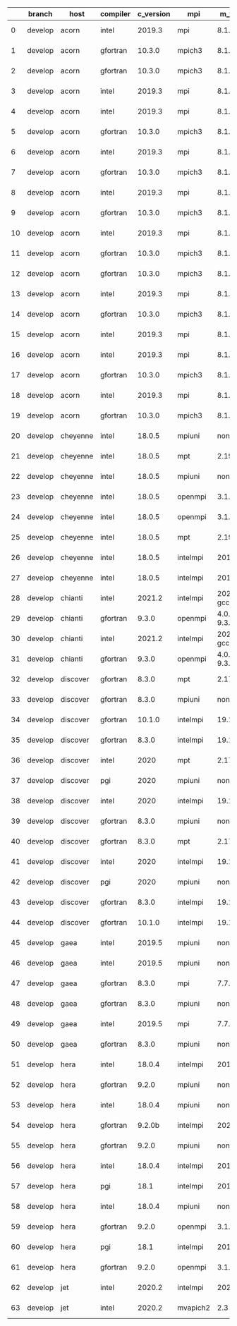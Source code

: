|    | branch   | host     | compiler   | c_version   | mpi      | m_version          | o_g   | os     | build   | u_pass   | u_fail   | s_pass   | s_fail   | e_pass   | e_fail   | nuopc_pass   | nuopc_fail   | artifacts_hash                                                                                                  | modified                   |
|----|----------|----------|------------|-------------|----------|--------------------|-------|--------|---------|----------|----------|----------|----------|----------|----------|--------------|--------------|-----------------------------------------------------------------------------------------------------------------|----------------------------|
|  0 | develop  | acorn    | intel      | 2019.3      | mpi      | 8.1.7              | g     | Linux  | Fail    |          |          |          |          |          |          | 50           | 0            | [artifacts](https://github.com/esmf-org/esmf-test-artifacts-new/tree/None/)                                     | 2022-03-08 16:18:44.599133 |
|  1 | develop  | acorn    | gfortran   | 10.3.0      | mpich3   | 8.1.7              | O     | Linux  | Fail    |          |          |          |          |          |          | 50           | 0            | [artifacts](https://github.com/esmf-org/esmf-test-artifacts-new/tree/None/)                                     | 2022-03-08 16:18:44.599222 |
|  2 | develop  | acorn    | gfortran   | 10.3.0      | mpich3   | 8.1.7              | g     | Linux  | Fail    |          |          |          |          |          |          | 50           | 0            | [artifacts](https://github.com/esmf-org/esmf-test-artifacts-new/tree/None/)                                     | 2022-03-08 16:18:44.599257 |
|  3 | develop  | acorn    | intel      | 2019.3      | mpi      | 8.1.7              | O     | Linux  | Fail    |          |          |          |          |          |          | 50           | 0            | [artifacts](https://github.com/esmf-org/esmf-test-artifacts-new/tree/None/)                                     | 2022-03-08 16:18:44.599288 |
|  4 | develop  | acorn    | intel      | 2019.3      | mpi      | 8.1.7              | g     | Linux  | Fail    |          |          |          |          |          |          | 50           | 0            | [artifacts](https://github.com/esmf-org/esmf-test-artifacts-new/tree/None/)                                     | 2022-03-08 16:20:54.332374 |
|  5 | develop  | acorn    | gfortran   | 10.3.0      | mpich3   | 8.1.7              | g     | Linux  | Fail    |          |          |          |          |          |          | 50           | 0            | [artifacts](https://github.com/esmf-org/esmf-test-artifacts-new/tree/None/)                                     | 2022-03-08 16:20:54.332435 |
|  6 | develop  | acorn    | intel      | 2019.3      | mpi      | 8.1.7              | O     | Linux  | Fail    |          |          |          |          |          |          | 50           | 0            | [artifacts](https://github.com/esmf-org/esmf-test-artifacts-new/tree/None/)                                     | 2022-03-08 16:20:54.332464 |
|  7 | develop  | acorn    | gfortran   | 10.3.0      | mpich3   | 8.1.7              | O     | Linux  | Fail    |          |          |          |          |          |          | 50           | 0            | [artifacts](https://github.com/esmf-org/esmf-test-artifacts-new/tree/None/)                                     | 2022-03-08 16:20:54.332491 |
|  8 | develop  | acorn    | intel      | 2019.3      | mpi      | 8.1.7              | g     | Linux  | Fail    |          |          |          |          |          |          | 50           | 0            | [artifacts](https://github.com/esmf-org/esmf-test-artifacts-new/tree/None/)                                     | 2022-03-08 16:21:29.622214 |
|  9 | develop  | acorn    | gfortran   | 10.3.0      | mpich3   | 8.1.7              | g     | Linux  | Fail    |          |          |          |          |          |          | 50           | 0            | [artifacts](https://github.com/esmf-org/esmf-test-artifacts-new/tree/None/)                                     | 2022-03-08 16:21:29.622285 |
| 10 | develop  | acorn    | intel      | 2019.3      | mpi      | 8.1.7              | O     | Linux  | Fail    |          |          |          |          |          |          | 50           | 0            | [artifacts](https://github.com/esmf-org/esmf-test-artifacts-new/tree/None/)                                     | 2022-03-08 16:21:29.622318 |
| 11 | develop  | acorn    | gfortran   | 10.3.0      | mpich3   | 8.1.7              | O     | Linux  | Fail    |          |          |          |          |          |          | 50           | 0            | [artifacts](https://github.com/esmf-org/esmf-test-artifacts-new/tree/None/)                                     | 2022-03-08 16:21:29.622349 |
| 12 | develop  | acorn    | gfortran   | 10.3.0      | mpich3   | 8.1.7              | O     | Linux  | Fail    |          |          |          |          |          |          | 50           | 0            | [artifacts](https://github.com/esmf-org/esmf-test-artifacts-new/tree/None/)                                     | 2022-03-08 16:22:08.079459 |
| 13 | develop  | acorn    | intel      | 2019.3      | mpi      | 8.1.7              | g     | Linux  | Fail    |          |          |          |          |          |          | 50           | 0            | [artifacts](https://github.com/esmf-org/esmf-test-artifacts-new/tree/None/)                                     | 2022-03-08 16:22:08.079531 |
| 14 | develop  | acorn    | gfortran   | 10.3.0      | mpich3   | 8.1.7              | g     | Linux  | Fail    |          |          |          |          |          |          | 50           | 0            | [artifacts](https://github.com/esmf-org/esmf-test-artifacts-new/tree/None/)                                     | 2022-03-08 16:22:08.079564 |
| 15 | develop  | acorn    | intel      | 2019.3      | mpi      | 8.1.7              | O     | Linux  | Fail    |          |          |          |          |          |          | 50           | 0            | [artifacts](https://github.com/esmf-org/esmf-test-artifacts-new/tree/None/)                                     | 2022-03-08 16:22:08.079594 |
| 16 | develop  | acorn    | intel      | 2019.3      | mpi      | 8.1.7              | O     | Linux  | Fail    | 13685    | 0        | 49       | 0        | 80       | 0        | 50           | 0            | [artifacts](https://github.com/esmf-org/esmf-test-artifacts-new/tree/37d001e59f489246e87e4adde8109d783708e90c/) | 2022-03-08 16:57:35.808764 |
| 17 | develop  | acorn    | gfortran   | 10.3.0      | mpich3   | 8.1.7              | O     | Linux  | Fail    | 13685    | 0        | 49       | 0        | 80       | 0        | 50           | 0            | [artifacts](https://github.com/esmf-org/esmf-test-artifacts-new/tree/78f1afd5ffa13e304e99795c1cb3121fb492568a/) | 2022-03-08 16:57:35.808782 |
| 18 | develop  | acorn    | intel      | 2019.3      | mpi      | 8.1.7              | g     | Linux  | Fail    | 13685    | 0        | 49       | 0        | 80       | 0        | 50           | 0            | [artifacts](https://github.com/esmf-org/esmf-test-artifacts-new/tree/159fcf9b83c64b2ca9144b5610dbcb5419e6885e/) | 2022-03-08 16:57:35.808785 |
| 19 | develop  | acorn    | gfortran   | 10.3.0      | mpich3   | 8.1.7              | g     | Linux  | Fail    | 13685    | 0        | 49       | 0        | 80       | 0        | 50           | 0            | [artifacts](https://github.com/esmf-org/esmf-test-artifacts-new/tree/7129810731714dfd62e3a2050af51efedf723c37/) | 2022-03-08 16:57:35.808787 |
| 20 | develop  | cheyenne | intel      | 18.0.5      | mpiuni   | none               | g     | Linux  | Fail    | 12158    | 0        | 8        | 0        | 43       | 0        | 0            | 50           | [artifacts](https://github.com/esmf-org/esmf-test-artifacts-new/tree/1d7990bae5546f0aa6bc054d966f3879f8dc4ee9/) | 2022-03-08 16:57:37.528468 |
| 21 | develop  | cheyenne | intel      | 18.0.5      | mpt      | 2.19               | g     | Linux  | Fail    | 13685    | 0        | 49       | 0        | 80       | 0        | 50           | 0            | [artifacts](https://github.com/esmf-org/esmf-test-artifacts-new/tree/85960f541739cef67d170118f3f7414e07f36569/) | 2022-03-08 16:57:37.528481 |
| 22 | develop  | cheyenne | intel      | 18.0.5      | mpiuni   | none               | O     | Linux  | Fail    | 12158    | 0        | 8        | 0        | 43       | 0        | 0            | 50           | [artifacts](https://github.com/esmf-org/esmf-test-artifacts-new/tree/dce37d167c6e7fff74357fe224cc6bd37e36c5e1/) | 2022-03-08 16:57:37.528484 |
| 23 | develop  | cheyenne | intel      | 18.0.5      | openmpi  | 3.1.4              | g     | Linux  | Fail    | 13685    | 0        | 49       | 0        | 80       | 0        | 50           | 0            | [artifacts](https://github.com/esmf-org/esmf-test-artifacts-new/tree/7bfbb5cd93809082db8f5f8cdd9d89dd705cc6d9/) | 2022-03-08 16:57:37.528486 |
| 24 | develop  | cheyenne | intel      | 18.0.5      | openmpi  | 3.1.4              | O     | Linux  | Fail    | 13685    | 0        | 49       | 0        | 80       | 0        | 50           | 0            | [artifacts](https://github.com/esmf-org/esmf-test-artifacts-new/tree/7f234936b49d1cee5bea83d20cb89e1733e7f5bf/) | 2022-03-08 16:57:37.528488 |
| 25 | develop  | cheyenne | intel      | 18.0.5      | mpt      | 2.19               | O     | Linux  | Fail    | 13685    | 0        | 49       | 0        | 80       | 0        | 50           | 0            | [artifacts](https://github.com/esmf-org/esmf-test-artifacts-new/tree/9d37a0b49e6617da09fe5262c334aae0f59410d7/) | 2022-03-08 16:57:37.528490 |
| 26 | develop  | cheyenne | intel      | 18.0.5      | intelmpi | 2018.4.274         | g     | Linux  | Fail    | 13685    | 0        | 49       | 0        | 80       | 0        | 50           | 0            | [artifacts](https://github.com/esmf-org/esmf-test-artifacts-new/tree/b41ad1ba6bdb8bf24751b1260e7563d4cad8ab76/) | 2022-03-08 16:57:37.528492 |
| 27 | develop  | cheyenne | intel      | 18.0.5      | intelmpi | 2018.4.274         | O     | Linux  | Fail    | 13685    | 0        | 49       | 0        | 80       | 0        | 50           | 0            | [artifacts](https://github.com/esmf-org/esmf-test-artifacts-new/tree/dea8c8633acce12a8e87190885df327ff5537c69/) | 2022-03-08 16:57:37.528494 |
| 28 | develop  | chianti  | intel      | 2021.2      | intelmpi | 2021.2.0-gcc-9.3.0 | g     | Linux  | Fail    | 13685    | 0        | 49       | 0        | 80       | 0        | 44           | 6            | [artifacts](https://github.com/esmf-org/esmf-test-artifacts-new/tree/91ba61b77840d3208e38eac0886ece2d869085fe/) | 2022-03-08 16:57:38.669392 |
| 29 | develop  | chianti  | gfortran   | 9.3.0       | openmpi  | 4.0.5-gcc-9.3.0    | O     | Linux  | Fail    | 13685    | 0        | 49       | 0        | 80       | 0        | 44           | 6            | [artifacts](https://github.com/esmf-org/esmf-test-artifacts-new/tree/3b43c0526717283451d4cfcf087c079315fddb71/) | 2022-03-08 16:57:38.669405 |
| 30 | develop  | chianti  | intel      | 2021.2      | intelmpi | 2021.2.0-gcc-9.3.0 | O     | Linux  | Fail    | 13685    | 0        | 49       | 0        | 80       | 0        | 44           | 6            | [artifacts](https://github.com/esmf-org/esmf-test-artifacts-new/tree/0210c4de5e0232ba707db12c5e9dad15ccc5be9a/) | 2022-03-08 16:57:38.669409 |
| 31 | develop  | chianti  | gfortran   | 9.3.0       | openmpi  | 4.0.5-gcc-9.3.0    | g     | Linux  | Fail    | 13685    | 0        | 49       | 0        | 80       | 0        | 44           | 6            | [artifacts](https://github.com/esmf-org/esmf-test-artifacts-new/tree/adcdf6173e0125911683f4b4202d1c3245ef5c32/) | 2022-03-08 16:57:38.669411 |
| 32 | develop  | discover | gfortran   | 8.3.0       | mpt      | 2.17               | O     | Linux  | Fail    | 13685    | 0        | 49       | 0        | 80       | 0        | 46           | 4            | [artifacts](https://github.com/esmf-org/esmf-test-artifacts-new/tree/1dfd214a0de3a8367de2937e378f3c8dbf5aa5cf/) | 2022-03-08 16:57:41.945343 |
| 33 | develop  | discover | gfortran   | 8.3.0       | mpiuni   | none               | g     | Linux  | Fail    | 12158    | 0        | 8        | 0        | 43       | 0        | 0            | 50           | [artifacts](https://github.com/esmf-org/esmf-test-artifacts-new/tree/e77245bf8dfef50b82203edf3671e94342557054/) | 2022-03-08 16:57:41.945357 |
| 34 | develop  | discover | gfortran   | 10.1.0      | intelmpi | 19.1.3.304         | g     | Linux  | Fail    | 13670    | 15       | 49       | 0        | 80       | 0        | 50           | 0            | [artifacts](https://github.com/esmf-org/esmf-test-artifacts-new/tree/ea2d95cb736feab8bde1cffe70922f2db07fc08c/) | 2022-03-08 16:57:41.945362 |
| 35 | develop  | discover | gfortran   | 8.3.0       | intelmpi | 19.1.3.304         | g     | Linux  | Fail    | 13670    | 15       | 49       | 0        | 80       | 0        | 50           | 0            | [artifacts](https://github.com/esmf-org/esmf-test-artifacts-new/tree/07b736795026d899e01b0436a6c34ea9a7010878/) | 2022-03-08 16:57:41.945364 |
| 36 | develop  | discover | intel      | 2020        | mpt      | 2.17               | O     | Linux  | Fail    | 13685    | 0        | 49       | 0        | 80       | 0        | 50           | 0            | [artifacts](https://github.com/esmf-org/esmf-test-artifacts-new/tree/b8ae1bc2d17c5c1c63f445f7214bb2e305c90b4e/) | 2022-03-08 16:57:41.945367 |
| 37 | develop  | discover | pgi        | 2020        | mpiuni   | none               | O     | Linux  | Fail    | 11536    | 622      | 6        | 2        | 40       | 3        | 0            | 50           | [artifacts](https://github.com/esmf-org/esmf-test-artifacts-new/tree/db656d2ba19ba9317854fb28979e2de0bd07ffb3/) | 2022-03-08 16:57:41.945369 |
| 38 | develop  | discover | intel      | 2020        | intelmpi | 19.1.3.304         | g     | Linux  | Fail    | 13685    | 0        | 49       | 0        | 80       | 0        | 50           | 0            | [artifacts](https://github.com/esmf-org/esmf-test-artifacts-new/tree/de73580c4d48b3e4ac115a8fcfcf2810e86c6799/) | 2022-03-08 16:57:41.945371 |
| 39 | develop  | discover | gfortran   | 8.3.0       | mpiuni   | none               | O     | Linux  | Fail    | 12158    | 0        | 8        | 0        | 43       | 0        | 0            | 50           | [artifacts](https://github.com/esmf-org/esmf-test-artifacts-new/tree/908c07d35dfdfa82cde309a1c0efb30791aeba3f/) | 2022-03-08 16:57:41.945373 |
| 40 | develop  | discover | gfortran   | 8.3.0       | mpt      | 2.17               | g     | Linux  | Fail    | 13685    | 0        | 49       | 0        | 80       | 0        | 46           | 4            | [artifacts](https://github.com/esmf-org/esmf-test-artifacts-new/tree/312e68ee141e8b5c0ae0869a7e114f3f60fc369d/) | 2022-03-08 16:57:41.945375 |
| 41 | develop  | discover | intel      | 2020        | intelmpi | 19.1.3.304         | O     | Linux  | Fail    | 13685    | 0        | 49       | 0        | 80       | 0        | 50           | 0            | [artifacts](https://github.com/esmf-org/esmf-test-artifacts-new/tree/a34ce7f111df0782872cfe3e5ceedb419c61302e/) | 2022-03-08 16:57:41.945377 |
| 42 | develop  | discover | pgi        | 2020        | mpiuni   | none               | g     | Linux  | Fail    | 11536    | 622      | 4        | 4        | 40       | 3        | 0            | 50           | [artifacts](https://github.com/esmf-org/esmf-test-artifacts-new/tree/854c32b23a30e961e977b80610322af40789ba09/) | 2022-03-08 16:57:41.945379 |
| 43 | develop  | discover | gfortran   | 8.3.0       | intelmpi | 19.1.3.304         | O     | Linux  | Fail    | 13670    | 15       | 49       | 0        | 80       | 0        | 50           | 0            | [artifacts](https://github.com/esmf-org/esmf-test-artifacts-new/tree/d0084e7fd3b95306c939982d0f7cf1578f791a86/) | 2022-03-08 16:57:41.945382 |
| 44 | develop  | discover | gfortran   | 10.1.0      | intelmpi | 19.1.3.304         | O     | Linux  | Fail    | 13670    | 15       | 49       | 0        | 80       | 0        | 50           | 0            | [artifacts](https://github.com/esmf-org/esmf-test-artifacts-new/tree/3c15099d7f8531411553e9f95e8e6ca3d33deacc/) | 2022-03-08 16:57:41.945384 |
| 45 | develop  | gaea     | intel      | 2019.5      | mpiuni   | none               | g     | Unicos | Fail    | 12143    | 15       | 8        | 0        | 43       | 0        | 0            | 50           | [artifacts](https://github.com/esmf-org/esmf-test-artifacts-new/tree/10f942235784a0a794295f37e24c20521529fe35/) | 2022-03-08 16:57:44.148027 |
| 46 | develop  | gaea     | intel      | 2019.5      | mpiuni   | none               | O     | Unicos | Fail    | 12143    | 15       | 8        | 0        | 43       | 0        | 0            | 50           | [artifacts](https://github.com/esmf-org/esmf-test-artifacts-new/tree/f168c28712eb8c480c1160c0a16716bc9090c6c0/) | 2022-03-08 16:57:44.148029 |
| 47 | develop  | gaea     | gfortran   | 8.3.0       | mpi      | 7.7.11             | g     | Unicos | Fail    | 13684    | 1        | 49       | 0        | 80       | 0        | 47           | 3            | [artifacts](https://github.com/esmf-org/esmf-test-artifacts-new/tree/3ca56787d5fdb754017508905ff2dd55e1c79e4f/) | 2022-03-08 16:57:44.148031 |
| 48 | develop  | gaea     | gfortran   | 8.3.0       | mpiuni   | none               | O     | Unicos | Fail    | 12158    | 0        | 8        | 0        | 43       | 0        | 0            | 50           | [artifacts](https://github.com/esmf-org/esmf-test-artifacts-new/tree/2c67c164f4bee2f28d70ca8438960f3bcd179801/) | 2022-03-08 16:57:44.148033 |
| 49 | develop  | gaea     | intel      | 2019.5      | mpi      | 7.7.11             | O     | Unicos | Fail    | 13670    | 15       | 49       | 0        | 80       | 0        | 47           | 3            | [artifacts](https://github.com/esmf-org/esmf-test-artifacts-new/tree/b6ed083a5d2a80ee2e78dc611ec32da28fa21964/) | 2022-03-08 16:57:44.148035 |
| 50 | develop  | gaea     | gfortran   | 8.3.0       | mpiuni   | none               | g     | Unicos | Fail    | 12158    | 0        | 8        | 0        | 43       | 0        | 0            | 50           | [artifacts](https://github.com/esmf-org/esmf-test-artifacts-new/tree/52467781dd79d36f7b9244acfbdaa3f99e05859e/) | 2022-03-08 16:57:44.148037 |
| 51 | develop  | hera     | intel      | 18.0.4      | intelmpi | 2018.4.274         | O     | Linux  | Fail    | 13685    | 0        | 49       | 0        | 80       | 0        | 50           | 0            | [artifacts](https://github.com/esmf-org/esmf-test-artifacts-new/tree/c56d60997c345a09936f0843323905fa21a37d26/) | 2022-03-08 16:57:46.897929 |
| 52 | develop  | hera     | gfortran   | 9.2.0       | mpiuni   | none               | O     | Linux  | Fail    | 12158    | 0        | 8        | 0        | 43       | 0        | 0            | 50           | [artifacts](https://github.com/esmf-org/esmf-test-artifacts-new/tree/9e0adbb6e60f7137e47575607a1d383d9fc49c6c/) | 2022-03-08 16:57:46.897945 |
| 53 | develop  | hera     | intel      | 18.0.4      | mpiuni   | none               | O     | Linux  | Fail    | 12158    | 0        | 8        | 0        | 43       | 0        | 0            | 50           | [artifacts](https://github.com/esmf-org/esmf-test-artifacts-new/tree/45a5601cd50cbbbbbc3a5e33322018b0b60c56bf/) | 2022-03-08 16:57:46.897948 |
| 54 | develop  | hera     | gfortran   | 9.2.0b      | intelmpi | 2020               | O     | Linux  | Fail    | 0        | 8807     | 0        | 49       | 0        | 80       | 0            | 50           | [artifacts](https://github.com/esmf-org/esmf-test-artifacts-new/tree/60a4be96ad9135d3c603a1749e68ed1641095698/) | 2022-03-08 16:57:46.897953 |
| 55 | develop  | hera     | gfortran   | 9.2.0       | mpiuni   | none               | g     | Linux  | Fail    | 12158    | 0        | 8        | 0        | 43       | 0        | 0            | 50           | [artifacts](https://github.com/esmf-org/esmf-test-artifacts-new/tree/4e4faede9f445805f28410de96943a25723c0557/) | 2022-03-08 16:57:46.897955 |
| 56 | develop  | hera     | intel      | 18.0.4      | intelmpi | 2018.4.274         | g     | Linux  | Fail    | 13685    | 0        | 49       | 0        | 80       | 0        | 50           | 0            | [artifacts](https://github.com/esmf-org/esmf-test-artifacts-new/tree/e5161a3cb1998558f6b8bfe911feea19a47b3925/) | 2022-03-08 16:57:46.897958 |
| 57 | develop  | hera     | pgi        | 18.1        | intelmpi | 2018.0.4           | g     | Linux  | Fail    | fail     | fail     | fail     | fail     | fail     | fail     | 0            | 50           | [artifacts](https://github.com/esmf-org/esmf-test-artifacts-new/tree/68b68e5c27e6c1b876c6775e27be46e81dd80f75/) | 2022-03-08 16:57:46.897960 |
| 58 | develop  | hera     | intel      | 18.0.4      | mpiuni   | none               | g     | Linux  | Fail    | 12158    | 0        | 8        | 0        | 43       | 0        | 0            | 50           | [artifacts](https://github.com/esmf-org/esmf-test-artifacts-new/tree/4ac6827e4df060dcbfefbf1821f84a8f449a879b/) | 2022-03-08 16:57:46.897963 |
| 59 | develop  | hera     | gfortran   | 9.2.0       | openmpi  | 3.1.4              | g     | Linux  | Fail    | 13685    | 0        | 49       | 0        | 80       | 0        | 50           | 0            | [artifacts](https://github.com/esmf-org/esmf-test-artifacts-new/tree/ff33134182e4ca4c35af178abbd0970d1a0fbf28/) | 2022-03-08 16:57:46.897965 |
| 60 | develop  | hera     | pgi        | 18.1        | intelmpi | 2018.0.4           | O     | Linux  | Fail    | fail     | fail     | fail     | fail     | fail     | fail     | 0            | 50           | [artifacts](https://github.com/esmf-org/esmf-test-artifacts-new/tree/60e80fc10888feeac94023ada3026e3b94216a28/) | 2022-03-08 16:57:46.897967 |
| 61 | develop  | hera     | gfortran   | 9.2.0       | openmpi  | 3.1.4              | O     | Linux  | Fail    | 13685    | 0        | 49       | 0        | 80       | 0        | 50           | 0            | [artifacts](https://github.com/esmf-org/esmf-test-artifacts-new/tree/cb8c2712f0ff3af89356d686b8eb5cb7fdc991ac/) | 2022-03-08 16:57:46.897969 |
| 62 | develop  | jet      | intel      | 2020.2      | intelmpi | 2020.2             | g     | Linux  | Fail    | pending  | pending  | pending  | pending  | pending  | pending  | pending      | pending      | [artifacts](https://github.com/esmf-org/esmf-test-artifacts-new/tree/21866b1cb4f2790b631349e6846ac4513f840efc/) | 2022-03-08 16:57:48.335108 |
| 63 | develop  | jet      | intel      | 2020.2      | mvapich2 | 2.3                | O     | Linux  | Fail    | pending  | pending  | pending  | pending  | pending  | pending  | pending      | pending      | [artifacts](https://github.com/esmf-org/esmf-test-artifacts-new/tree/79187462b8eeedeb01c32ce1369b9dffb0c770ed/) | 2022-03-08 16:57:48.335124 |